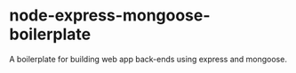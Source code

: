 # node-express-mongoose-boilerplate
A boilerplate for building web app back-ends using express and mongoose.

